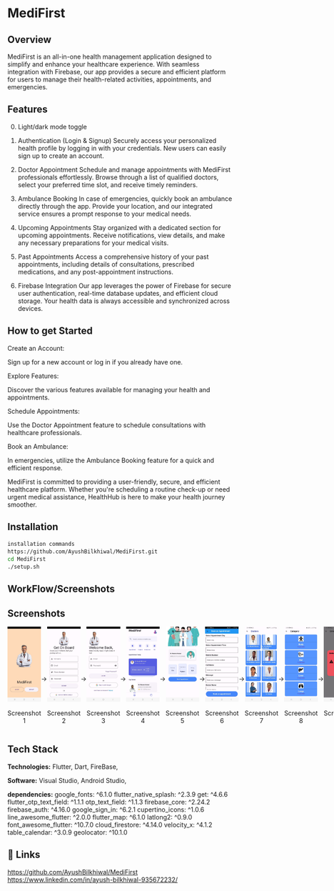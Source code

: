 # MediFirst




## Overview

MediFirst is an all-in-one health management application designed to simplify and enhance your healthcare experience. With seamless integration with Firebase, our app provides a secure and efficient platform for users to manage their health-related activities, appointments, and emergencies.





## Features

0. Light/dark mode toggle

1. Authentication (Login & Signup)
Securely access your personalized health profile by logging in with your credentials. New users can easily sign up to create an account.

2. Doctor Appointment
Schedule and manage appointments with MediFirst professionals effortlessly. Browse through a list of qualified doctors, select your preferred time slot, and receive timely reminders.

3. Ambulance Booking
In case of emergencies, quickly book an ambulance directly through the app. Provide your location, and our integrated service ensures a prompt response to your medical needs.

4. Upcoming Appointments
Stay organized with a dedicated section for upcoming appointments. Receive notifications, view details, and make any necessary preparations for your medical visits.

5. Past Appointments
Access a comprehensive history of your past appointments, including details of consultations, prescribed medications, and any post-appointment instructions.

6. Firebase Integration
Our app leverages the power of Firebase for secure user authentication, real-time database updates, and efficient cloud storage. Your health data is always accessible and synchronized across devices.








## How to get Started


Create an Account:

Sign up for a new account or log in if you already have one.

Explore Features:

Discover the various features available for managing your health and appointments.

Schedule Appointments:

Use the Doctor Appointment feature to schedule consultations with healthcare professionals.

Book an Ambulance:

In emergencies, utilize the Ambulance Booking feature for a quick and efficient response.

MediFirst is committed to providing a user-friendly, secure, and efficient healthcare platform. Whether you're scheduling a routine check-up or need urgent medical assistance, HealthHub is here to make your health journey smoother.

## Installation


```bash
installation commands
https://github.com/AyushBilkhiwal/MediFirst.git
cd MediFirst
./setup.sh
```


## WorkFlow/Screenshots
## Screenshots

<div style="display: flex; justify-content: space-around; align-items: center;">
  <div>
    <img src="screenshots/photo_2024-01-28_14-06-17.jpg" alt="Screenshot 1" width="200">
    <p style="text-align: center;">Screenshot 1</p>
  </div>
  <p>→</p>
  <div>
    <img src="screenshots/2.jpg" alt="Screenshot 2" width="200">
    <p style="text-align: center;">Screenshot 2</p>
  </div>
  <p>→</p>
  <div>
    <img src="screenshots/3.jpg" alt="Screenshot 3" width="200">
    <p style="text-align: center;">Screenshot 3</p>
  </div>
  <p>→</p>
  <div>
    <img src="screenshots/4.jpg" alt="Screenshot 3" width="200">
    <p style="text-align: center;">Screenshot 4</p>
  </div>
  <p>→</p>
  <div>
    <img src="screenshots/5.jpg" alt="Screenshot 3" width="200">
    <p style="text-align: center;">Screenshot 5</p>
  </div>
  <p>→</p>
  <div>
    <img src="screenshots/6.jpg" alt="Screenshot 3" width="200">
    <p style="text-align: center;">Screenshot 6</p>
  </div>
  <p>→</p>
  <div>
    <img src="screenshots/7.jpg" alt="Screenshot 3" width="200">
    <p style="text-align: center;">Screenshot 7</p>
  </div>
  <p>→</p>
  <div>
    <img src="screenshots/8.jpg" alt="Screenshot 3" width="200">
    <p style="text-align: center;">Screenshot 8</p>
  </div>
  <p>→</p>
  <div>
    <img src="screenshots/9.jpg" alt="Screenshot 3" width="200">
    <p style="text-align: center;">Screenshot 9</p>
  </div>
  <p>→</p>
  <div>
    <img src="screenshots/10.jpg" alt="Dark Mode View" width="200">
    <p style="text-align: center;">Screenshot 10</p>
  </div>
  <p>→</p>
  <div>
    <img src="screenshots/11.jpg" alt="Dark Mode View" width="200">
    <p style="text-align: center;">Screenshot 11</p>
  </div>
  <p>→</p>
  <div>
    <img src="screenshots/12.jpg" alt="Dark Mode View" width="200">
    <p style="text-align: center;">Dark Mode View</p>
  </div>
  <!-- Repeat for other images -->
</div>



## Tech Stack



**Technologies:** Flutter, Dart, FireBase,

**Software:** Visual Studio, Android Studio,

**dependencies:**
  google_fonts: ^6.1.0
  flutter_native_splash: ^2.3.9
  get: ^4.6.6
  flutter_otp_text_field: ^1.1.1
  otp_text_field: ^1.1.3
  firebase_core: ^2.24.2
  firebase_auth: ^4.16.0
  google_sign_in: ^6.2.1
  cupertino_icons: ^1.0.6
  line_awesome_flutter: ^2.0.0
  flutter_map: ^6.1.0
  latlong2: ^0.9.0
  font_awesome_flutter: ^10.7.0
  cloud_firestore: ^4.14.0
  velocity_x: ^4.1.2
  table_calendar: ^3.0.9
  geolocator: ^10.1.0

## 🔗 Links
https://github.com/AyushBilkhiwal/MediFirst
https://www.linkedin.com/in/ayush-bilkhiwal-935672232/



